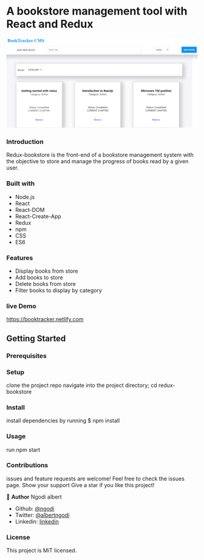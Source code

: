 A bookstore management tool with React and Redux
================================================

![bookstore](books.png)
### Introduction

Redux-bookstore is the front-end of a bookstore management system with the objective to store and manage the progress of books read by a given user.

### Built with

*   Node.js
*   React
*   React-DOM
*   React-Create-App
*   Redux
*   npm
*   CSS
*   ES6

### Features

* Display books from store
* Add books to store
* Delete books from store
* Filter books to display by category

### live Demo
https://booktracker.netlify.com

 Getting Started
---------------

### Prerequisites

### Setup

clone the project repo navigate into the project directory; cd redux-bookstore

### Install

install dependencies by running $ npm install

### Usage

run npm start

### Contributions

issues and feature requests are welcome! Feel free to check the issues page. Show your support Give a star if you like this project!

👤 **Author**
Ngodi albert
- Github: [@ngodi](https://github.com/ngodi)
- Twitter: [@albertngodi](https://twitter.com/albertngodi)
- Linkedin: [linkedin](https://www.linkedin.com/in/albertngodi/)

### License

This project is MiT licensed.
